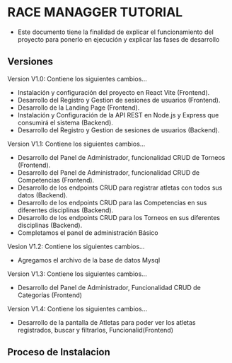 # RACE MANAGGER TUTORIAL

- Este documento tiene la finalidad de explicar el funcionamiento del proyecto para ponerlo en ejecución y explicar las fases de desarrollo

## Versiones

Version V1.0:
Contiene los siguientes cambios...

- Instalación y configuración del proyecto en React Vite (Frontend).
- Desarrollo del Registro y Gestion de sesiones de usuarios (Frontend).
- Desarrollo de la Landing Page (Frontend).
- Instalación y Configuración de la API REST en Node.js y Express que consumirá el sistema (Backend).
- Desarrollo del Registro y Gestion de sesiones de usuarios (Backend).

Version V1.1:
Contiene los siguientes cambios...

- Desarrollo del Panel de Administrador, funcionalidad CRUD de  Torneos (Frontend).
- Desarrollo del Panel de Administrador, funcionalidad CRUD de  Competencias (Frontend).
- Desarrollo de los endpoints CRUD para registrar atletas con todos sus datos (Backend).
- Desarrollo de los endpoints CRUD para las Competencias en sus diferentes disciplinas (Backend).
- Desarrollo de los endpoints CRUD para los Torneos en sus diferentes disciplinas (Backend).
- Completamos el panel de administración Básico

Vesion V1.2:
Contiene los siguientes cambios...

- Agregamos el archivo de la base de datos Mysql

Version V1.3:
Contiene los siguientes cambios...

- Desarrollo del Panel de Administrador, Funcionalidad CRUD de Categorías (Frontend)

Version V1.4:
Contiene los siguientes cambios...

- Desarrollo de la pantalla de Atletas para poder ver los atletas registrados, buscar y filtrarlos, Funcionalid(Frontend)

## Proceso de Instalacion